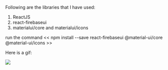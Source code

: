 Following are the libraries that I have used:

1. ReactJS
2. react-firebaseui
3. materialui/core and materialui/icons

run the command << npm install --save react-firebaseui @material-ui/core @material-ui/icons >>

Here is a gif:

![](https://github.com/kakarot98/todo-hatio/blob/main/ScreenRecording1.gif)
